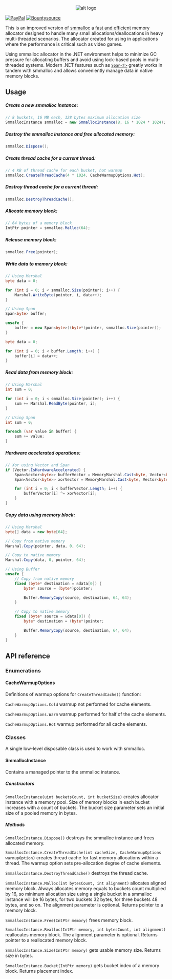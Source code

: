 <p align="center"> 
  <img src="https://i.imgur.com/7XvtEWf.png" alt="alt logo">
</p>

[![PayPal](https://drive.google.com/uc?id=1OQrtNBVJehNVxgPf6T6yX1wIysz1ElLR)](https://www.paypal.me/nxrighthere) [![Bountysource](https://drive.google.com/uc?id=19QRobscL8Ir2RL489IbVjcw3fULfWS_Q)](https://salt.bountysource.com/checkout/amount?team=nxrighthere)

This is an improved version of [smmalloc](https://github.com/SergeyMakeev/smmalloc) a [fast and efficient](https://github.com/SergeyMakeev/smmalloc#features) memory allocator designed to handle many small allocations/deallocations in heavy multi-threaded scenarios. The allocator created for using in applications where the performance is critical such as video games.

Using smmalloc allocator in the .NET environment helps to minimize GC pressure for allocating buffers and avoid using lock-based pools in multi-threaded systems. Modern .NET features such as [`Span<T>`](https://msdn.microsoft.com/en-us/magazine/mt814808.aspx) greatly works in tandem with smmalloc and allows conveniently manage data in native memory blocks.

Usage
--------
##### Create a new smmalloc instance:
```c#
// 8 buckets, 16 MB each, 128 bytes maximum allocation size
SmmallocInstance smmalloc = new SmmallocInstance(8, 16 * 1024 * 1024);
```

##### Destroy the smmalloc instance and free allocated memory:
```c#
smmalloc.Dispose();
```

##### Create thread cache for a current thread:
```c#
// 4 KB of thread cache for each bucket, hot warmup
smmalloc.CreateThreadCache(4 * 1024, CacheWarmupOptions.Hot);
```

##### Destroy thread cache for a current thread:
```c#
smmalloc.DestroyThreadCache();
```

##### Allocate memory block:
```c#
// 64 bytes of a memory block
IntPtr pointer = smmalloc.Malloc(64);
```

##### Release memory block:
```c#
smmalloc.Free(pointer);
```

##### Write data to memory block:
```c#
// Using Marshal
byte data = 0;

for (int i = 0; i < smmalloc.Size(pointer); i++) {
	Marshal.WriteByte(pointer, i, data++);
}

// Using Span
Span<byte> buffer;

unsafe {
	buffer = new Span<byte>((byte*)pointer, smmalloc.Size(pointer));
}

byte data = 0;

for (int i = 0; i < buffer.Length; i++) {
	buffer[i] = data++;
}
```

##### Read data from memory block:
```c#
// Using Marshal
int sum = 0;

for (int i = 0; i < smmalloc.Size(pointer); i++) {
	sum += Marshal.ReadByte(pointer, i);
}

// Using Span
int sum = 0;

foreach (var value in buffer) {
	sum += value;
}
```

##### Hardware accelerated operations:
```c#
// Xor using Vector and Span
if (Vector.IsHardwareAccelerated) {
	Span<Vector<byte>> bufferVector = MemoryMarshal.Cast<byte, Vector<byte>>(buffer);
	Span<Vector<byte>> xorVector = MemoryMarshal.Cast<byte, Vector<byte>>(xor);

	for (int i = 0; i < bufferVector.Length; i++) {
		bufferVector[i] ^= xorVector[i];
	}
}
```

##### Copy data using memory block:
```c#
// Using Marshal
byte[] data = new byte[64];

// Copy from native memory
Marshal.Copy(pointer, data, 0, 64);

// Copy to native memory
Marshal.Copy(data, 0, pointer, 64);

// Using Buffer
unsafe {
	// Copy from native memory
	fixed (byte* destination = &data[0]) {
		byte* source = (byte*)pointer;

		Buffer.MemoryCopy(source, destination, 64, 64);
	}

	// Copy to native memory
	fixed (byte* source = &data[0]) {
		byte* destination = (byte*)pointer;

		Buffer.MemoryCopy(source, destination, 64, 64);
	}
}
```

API reference
--------
### Enumerations
#### CacheWarmupOptions
Definitions of warmup options for `CreateThreadCache()` function:

`CacheWarmupOptions.Cold` warmup not performed for cache elements.

`CacheWarmupOptions.Warm` warmup performed for half of the cache elements.

`CacheWarmupOptions.Hot` warmup performed for all cache elements.

### Classes
A single low-level disposable class is used to work with smmalloc. 

#### SmmallocInstance

Contains a managed pointer to the smmalloc instance.

##### Constructors
`SmmallocInstance(uint bucketsCount, int bucketSize)` creates allocator instance with a memory pool. Size of memory blocks in each bucket increases with a count of buckets. The bucket size parameter sets an initial size of a pooled memory in bytes.

##### Methods
`SmmallocInstance.Dispose()` destroys the smmalloc instance and frees allocated memory.

`SmmallocInstance.CreateThreadCache(int cacheSize, CacheWarmupOptions warmupOption)` creates thread cache for fast memory allocations within a thread. The warmup option sets pre-allocation degree of cache elements.

`SmmallocInstance.DestroyThreadCache()` destroys the thread cache.

`SmmallocInstance.Malloc(int bytesCount, int alignment)` allocates aligned memory block. Always allocates memory equals to buckets count multiplied by 16, so minimum allocation size using a single bucket in a smmalloc instance will be 16 bytes, for two buckets 32 bytes, for three buckets 48 bytes, and so on. The alignment parameter is optional. Returns pointer to a memory block.

`SmmallocInstance.Free(IntPtr memory)` frees memory block.

`SmmallocInstance.Realloc(IntPtr memory, int bytesCount, int alignment)` reallocates memory block. The alignment parameter is optional. Returns pointer to a reallocated memory block.

`SmmallocInstance.Size(IntPtr memory)` gets usable memory size. Returns size in bytes.

`SmmallocInstance.Bucket(IntPtr memory)` gets bucket index of a memory block. Returns placement index.
